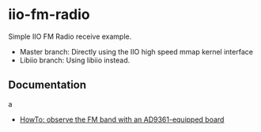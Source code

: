 # iio-fm-radio

Simple IIO FM Radio receive example.

- Master branch: Directly using the IIO high speed mmap kernel interface 
- Libiio branch: Using libiio instead. 

## Documentation
a
- [HowTo: observe the FM band with an AD9361-equipped board](https://wiki.analog.com/resources/tools-software/fm-radio)
